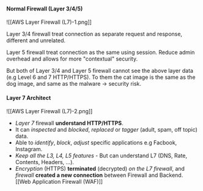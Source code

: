 #### Normal Firewall (Layer 3/4/5)
![[AWS Layer Firewall (L7)-1.png]]

Layer 3/4 firewall treat connection as separate request and response, different and unrelated.

Layer 5 firewall treat connection as the same using session. Reduce admin overhead and allows for more "contextual" security.

But both of Layer 3/4 and Layer 5 firewall cannot see the above layer data (e.g Level 6 and 7 HTTP/HTTPS). To them the cat image is the same as the dog image, and same as the malware -> security risk.
#### Layer 7 Architect
![[AWS Layer Firewall (L7)-2.png]]
- *Layer 7* firewall **understand HTTP/HTTPS**.
- It can *inspected* and *blocked*, *replaced* or *tagger* (adult, spam, off topic) data.
- Able to *identify*, *block*, *adjust* specific applications e.g Facbook, Instagram.
- *Keep all the L3, L4, L5 features* - But can understand L7 (DNS, Rate, Contents, Headers, ...).
- *Encryption* (HTTPS) **terminated** (decrypted) *on the L7 firewall*, and *firewall* **created a new connection** between Firewall and Backend.
[[Web Application Firewall (WAF)]]



